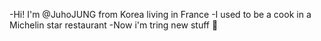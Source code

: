 -Hi! I'm @JuhoJUNG from Korea living in France
-I used to be a cook in a Michelin star restaurant
-Now i'm tring new stuff 🌱

<!---
JuhoJUNG-Kr/JuhoJUNG-Kr is a ✨ special ✨ repository because its `README.md` (this file) appears on your GitHub profile.
You can click the Preview link to take a look at your changes.
--->
